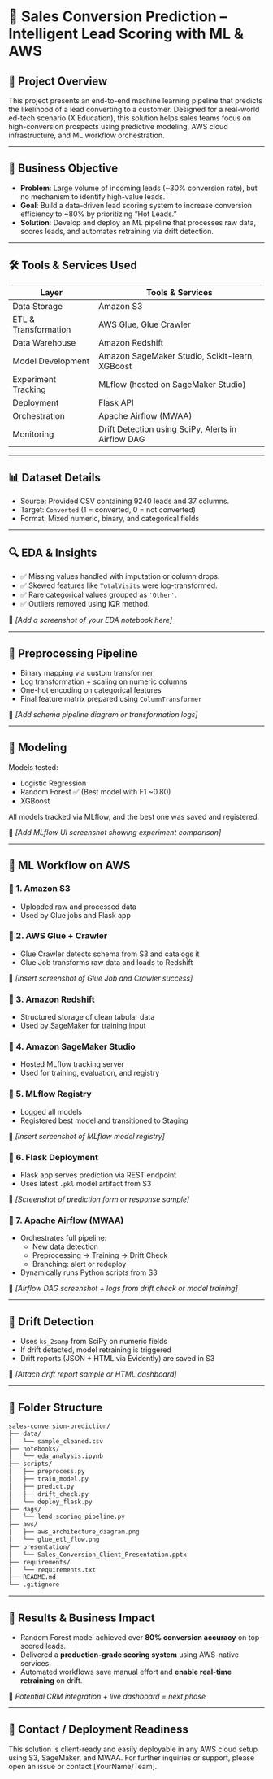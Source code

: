 # 🧠 Sales Conversion Prediction – Intelligent Lead Scoring with ML & AWS

## 📌 Project Overview

This project presents an end-to-end machine learning pipeline that predicts the likelihood of a lead converting to a customer. Designed for a real-world ed-tech scenario (X Education), this solution helps sales teams focus on high-conversion prospects using predictive modeling, AWS cloud infrastructure, and ML workflow orchestration.

---

## 🎯 Business Objective

- **Problem**: Large volume of incoming leads (~30% conversion rate), but no mechanism to identify high-value leads.
- **Goal**: Build a data-driven lead scoring system to increase conversion efficiency to ~80% by prioritizing “Hot Leads.”
- **Solution**: Develop and deploy an ML pipeline that processes raw data, scores leads, and automates retraining via drift detection.

---

## 🛠️ Tools & Services Used

| Layer                | Tools & Services                                                                 |
|---------------------|----------------------------------------------------------------------------------|
| Data Storage         | Amazon S3                                                                       |
| ETL & Transformation | AWS Glue, Glue Crawler                                                           |
| Data Warehouse       | Amazon Redshift                                                                 |
| Model Development    | Amazon SageMaker Studio, Scikit-learn, XGBoost                                  |
| Experiment Tracking  | MLflow (hosted on SageMaker Studio)                                             |
| Deployment           | Flask API                                                                       |
| Orchestration        | Apache Airflow (MWAA)                                                            |
| Monitoring           | Drift Detection using SciPy, Alerts in Airflow DAG                              |

---

## 📊 Dataset Details

- Source: Provided CSV containing 9240 leads and 37 columns.
- Target: `Converted` (1 = converted, 0 = not converted)
- Format: Mixed numeric, binary, and categorical fields

---

## 🔍 EDA & Insights

- ✅ Missing values handled with imputation or column drops.
- ✅ Skewed features like `TotalVisits` were log-transformed.
- ✅ Rare categorical values grouped as `'Other'`.
- ✅ Outliers removed using IQR method.

📸 *[Add a screenshot of your EDA notebook here]*

---

## 🧼 Preprocessing Pipeline

- Binary mapping via custom transformer
- Log transformation + scaling on numeric columns
- One-hot encoding on categorical features
- Final feature matrix prepared using `ColumnTransformer`

📸 *[Add schema pipeline diagram or transformation logs]*

---

## 🧪 Modeling

Models tested:
- Logistic Regression
- Random Forest ✅ (Best model with F1 ~0.80)
- XGBoost

All models tracked via MLflow, and the best one was saved and registered.

📸 *[Add MLflow UI screenshot showing experiment comparison]*

---

## 🧰 ML Workflow on AWS

### 🔸 1. **Amazon S3**
- Uploaded raw and processed data
- Used by Glue jobs and Flask app

### 🔸 2. **AWS Glue + Crawler**
- Glue Crawler detects schema from S3 and catalogs it
- Glue Job transforms raw data and loads to Redshift

📸 *[Insert screenshot of Glue Job and Crawler success]*

### 🔸 3. **Amazon Redshift**
- Structured storage of clean tabular data
- Used by SageMaker for training input

### 🔸 4. **Amazon SageMaker Studio**
- Hosted MLflow tracking server
- Used for training, evaluation, and registry

### 🔸 5. **MLflow Registry**
- Logged all models
- Registered best model and transitioned to Staging

📸 *[Insert screenshot of MLflow model registry]*

### 🔸 6. **Flask Deployment**
- Flask app serves prediction via REST endpoint
- Uses latest `.pkl` model artifact from S3

📸 *[Screenshot of prediction form or response sample]*

### 🔸 7. **Apache Airflow (MWAA)**
- Orchestrates full pipeline:
    - New data detection
    - Preprocessing → Training → Drift Check
    - Branching: alert or redeploy
- Dynamically runs Python scripts from S3

📸 *[Airflow DAG screenshot + logs from drift check or model training]*

---

## 🧠 Drift Detection

- Uses `ks_2samp` from SciPy on numeric fields
- If drift detected, model retraining is triggered
- Drift reports (JSON + HTML via Evidently) are saved in S3

📸 *[Attach drift report sample or HTML dashboard]*

---

## 🔁 Folder Structure

```bash
sales-conversion-prediction/
├── data/
│   └── sample_cleaned.csv
├── notebooks/
│   └── eda_analysis.ipynb
├── scripts/
│   ├── preprocess.py
│   ├── train_model.py
│   ├── predict.py
│   ├── drift_check.py
│   └── deploy_flask.py
├── dags/
│   └── lead_scoring_pipeline.py
├── aws/
│   ├── aws_architecture_diagram.png
│   └── glue_etl_flow.png
├── presentation/
│   └── Sales_Conversion_Client_Presentation.pptx
├── requirements/
│   └── requirements.txt
├── README.md
└── .gitignore
```

---

## 🚀 Results & Business Impact

- Random Forest model achieved over **80% conversion accuracy** on top-scored leads.
- Delivered a **production-grade scoring system** using AWS-native services.
- Automated workflows save manual effort and **enable real-time retraining** on drift.

📌 *Potential CRM integration + live dashboard = next phase*

---

## 📧 Contact / Deployment Readiness

This solution is client-ready and easily deployable in any AWS cloud setup using S3, SageMaker, and MWAA. For further inquiries or support, please open an issue or contact [YourName/Team].
